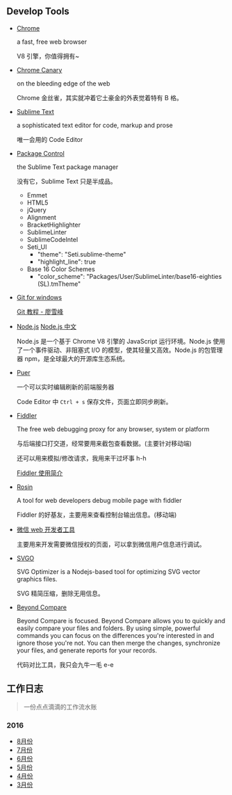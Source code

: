 Develop Tools
---
- [Chrome](https://www.google.com/chrome/browser/desktop/index.html)

  a fast, free web browser
  
  V8 引擎，你值得拥有~
  
- [Chrome Canary](https://www.google.com/chrome/browser/canary.html)

  on the bleeding edge of the web
  
  Chrome 金丝雀，其实就冲着它土豪金的外表觉着特有 B 格。

- [Sublime Text](https://www.sublimetext.com/)

  a sophisticated text editor for code, markup and prose
  
  唯一会用的 Code Editor

- [Package Control](https://packagecontrol.io/)

  the Sublime Text package manager
  
  没有它，Sublime Text 只是半成品。
  
  - Emmet
  - HTML5
  - jQuery
  - Alignment
  - BracketHighlighter
  - SublimeLinter
  - SublimeCodeIntel
  - Seti_UI
    - "theme": "Seti.sublime-theme"
    - "highlight_line": true
  - Base 16 Color Schemes
    - "color_scheme": "Packages/User/SublimeLinter/base16-eighties (SL).tmTheme"

- [Git for windows](https://git-for-windows.github.io/)

  [Git 教程 - 廖雪峰](http://www.liaoxuefeng.com/wiki/0013739516305929606dd18361248578c67b8067c8c017b000)

- [Node.js](https://nodejs.org/en/) [Node.js 中文](http://nodejs.cn/)

  Node.js 是一个基于 Chrome V8 引擎的 JavaScript 运行环境。Node.js 使用了一个事件驱动、非阻塞式 I/O 的模型，使其轻量又高效。Node.js 的包管理器 npm，是全球最大的开源库生态系统。
  
- [Puer](http://leeluolee.github.io/2014/10/24/use-puer-helpus-developer-frontend/)

  一个可以实时编辑刷新的前端服务器
  
  Code Editor 中 `Ctrl + s` 保存文件，页面立即同步刷新。
  
- [Fiddler](http://www.telerik.com/fiddler)

  The free web debugging proxy for any browser, system or platform
  
  与后端接口打交道，经常要用来截包查看数据。(主要针对移动端)
  
  还可以用来模拟/修改请求，我用来干过坏事 h-h
  
  [Fiddler 使用简介](http://note.youdao.com/yws/public/redirect/share?id=61022f8971604bd58f0ddcf3df070ced&type=false)
  
- [Rosin](http://alloyteam.github.io/Rosin/)

  A tool for web developers debug mobile page with fiddler
  
  Fiddler 的好基友，主要用来查看控制台输出信息。(移动端)
  
- [微信 web 开发者工具](https://mp.weixin.qq.com/wiki/10/e5f772f4521da17fa0d7304f68b97d7e.html)

  主要用来开发需要微信授权的页面，可以拿到微信用户信息进行调试。
  
- [SVGO](https://github.com/svg/svgo)

  SVG Optimizer is a Nodejs-based tool for optimizing SVG vector graphics files. 
  
  SVG 精简压缩，删除无用信息。

- [Beyond Compare](http://www.scootersoftware.com/index.php)

  Beyond Compare is focused.  Beyond Compare allows you to quickly and easily compare your files and folders.  By using simple, powerful commands you can focus on the differences you're interested in and ignore those you're not.  You can then merge the changes, synchronize your files, and generate reports for your records.
  
  代码对比工具，我只会九牛一毛 e-e

工作日志
---
> 一份点点滴滴的工作流水账

### 2016
- [8月份](https://github.com/Monine/worklog/issues/6)
- [7月份](https://github.com/Monine/worklog/issues/5)
- [6月份](https://github.com/Monine/worklog/issues/4)
- [5月份](https://github.com/Monine/worklog/issues/3)
- [4月份](https://github.com/Monine/worklog/issues/2)
- [3月份](https://github.com/Monine/worklog/issues/1)
